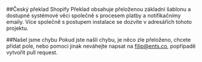 ##Český překlad Shopify
Překlad obsahuje přeloženou základní šablonu a dostupné systémové věci společně s procesem platby a notifikačnímy emaily. Více společně s postupem instalace se dozvíte v adresářích tohoto projektu.

##Našel jsme chybu
Pokud jste našli chybu, je něco zle přeloženo, chcete přidat pole, nebo pomoci jinak neváhejte napsat na filip@ents.co, popřípadě vytvořit pull request.
